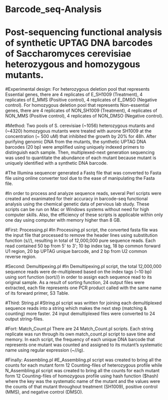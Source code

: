 # Barcode_seq-Analysis

# Post-sequencing functional analysis of synthetic UPTAG DNA barcodes of Saccharomyces cerevisiae heterozygous and homozygous mutants.

#Experimental design: For heterozygous deletion pool that represents Essential genes, there are 4 replicates of E_SH1009 (Treatment), 4 replicates of E_MMS (Positive control), 4 replicates of E_DMSO (Negative control). For homozygous deletion pool that represents Non-essential genes, there are 4 replicates of NON_SH1009 (Treatment), 4 replicates of NON_MMS (Positive control), 4 replicates of NON_DMSO (Negative control). 

#Method: Two pools of S. cerevisiae (~1056) heterozygous mutants and (~4320) homozygous mutants were treated with aurone SH1009 at the concentration (~ 500 uM) that inhibited the growth by 20% for 48h. After purifying genomic DNA from the mutants, the synthetic UPTAG DNA barcodes (20 bp) were amplified using uniquely indexed primers to distinguish each sample. Then, multiplexed-next generation sequencing was used to quantitate the abundance of each mutant because mutant is uniquely identified with a synthetic DNA barcode. 

#The Illumina sequencer generated a Fastq file that was converted to Fasta file using online converter tool due to the ease of manipulating the Fasta file. 

#In order to process and analyze sequence reads, several Perl scripts were created and exanimated for their accuracy in barcode-seq functional analysis using the chemical genetic data of pervious lab study. These scripts can be run on Mac or Windows systems without need for high computer skills. Also, the efficiency of these scripts is applicable within only one day using computer with memory higher than 8 GB. 

#First: Processing.pl
#In Processing.pl script, the converted fasta file was the input file that processed to remove the header lines using substitution function (s//), resulting in total of 12,000,000 pure sequence reads. Each read contained 50 bp from 5' to 3'; 10 bp index tag, 18 bp common forward U1 region, 20 bp UPTAG unique barcode, and 2 bp from U2 common reverse region. 

#Second: Demultipexing.pl
#In Demultipexing.pl script, the total 12,000,000 sequence reads were de-multiplexed based on the index tags (~10 bp) using sort function (sort//) in order to assign each sequence read to its original sample. As a result of sorting function, 24 output files were extracted, each file represents one PCR product called with the same name of its forward primer, S3 Table.

#Third: String.pl 
#String.pl script was written for joining each demultiplexed sequence reads into a string which makes the next step (matching & counting) more faster. 24 input demultiplexed files were converted to 24 output string-files.  

#Fort: Match_Count.pl
There are 24 Match_Count.pl scripts. Each string replicate was run through its own match_count.pl script to save time and memory. In each script, the frequency of each unique DNA barcode that represents one mutant was counted and assigned to its mutant’s systematic name using regular expression (~//ig). 

#Finally: Assembling.pl 
#E_Assembling.pl script was created to bring all the counts for each mutant form 12 Counting-files of heterozygous profile while N_Assembling.pl script was created to bring all the counts for each mutant form 12 Counting-files of homozygous profile using hash function ($hash) where the key was the systematic name of the mutant and the values were the counts of that mutant throughout treatment (SH1009), positive control (MMS), and negative control (DMSO). 

